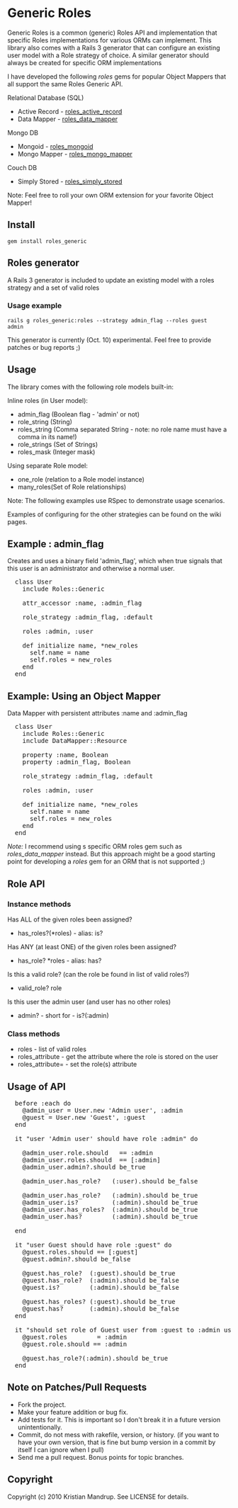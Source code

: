 # Generic Roles

Generic Roles is a common (generic) Roles API and implementation that specific Roles implementations for various ORMs can implement.
This library also comes with a Rails 3 generator that can configure an existing user model with a Role strategy of choice.
A similar generator should always be created for specific ORM implementations 

I have developed the following *roles* gems for popular Object Mappers that all support the same Roles Generic API.

Relational Database (SQL)
* Active Record   - [roles_active_record](http://github.com/kristianmandrup/roles_active_record)
* Data Mapper     - [roles_data_mapper](http://github.com/kristianmandrup/roles_data_mapper)

Mongo DB
* Mongoid         - [roles_mongoid](http://github.com/kristianmandrup/roles_mongoid)
* Mongo Mapper    - [roles_mongo_mapper](http://github.com/kristianmandrup/roles_mongo_mapper)  

Couch DB
* Simply Stored   - [roles_simply_stored](http://github.com/kristianmandrup/roles_simply_stored)

Note: Feel free to roll your own ORM extension for your favorite Object Mapper!

## Install

<code>gem install roles_generic</code>

## Roles generator

A Rails 3 generator is included to update an existing model with a roles strategy and a set of valid roles

### Usage example

<code>rails g roles_generic:roles --strategy admin_flag --roles guest admin</code>  

This generator is currently (Oct. 10) experimental. Feel free to provide patches or bug reports ;)

## Usage

The library comes with the following role models built-in:

Inline roles (in User model):
* admin_flag (Boolean flag - 'admin' or not)
* role_string (String)
* roles_string (Comma separated String - note: no role name must have a comma in its name!)
* role_strings (Set of Strings)
* roles_mask (Integer mask)

Using separate Role model:
* one_role (relation to a Role model instance)
* many_roles(Set of Role relationships)

Note: The following examples use RSpec to demonstrate usage scenarios.

Examples of configuring for the other strategies can be found on the wiki pages.

## Example : admin_flag

Creates and uses a binary field 'admin_flag', which when true signals that this user is an administrator and otherwise a normal user.

<pre>
  class User
    include Roles::Generic 

    attr_accessor :name, :admin_flag 

    role_strategy :admin_flag, :default

    roles :admin, :user

    def initialize name, *new_roles
      self.name = name
      self.roles = new_roles
    end 
  end
</pre>

## Example: Using an Object Mapper

Data Mapper with persistent attributes :name and :admin_flag

<pre>
  class User
    include Roles::Generic 
    include DataMapper::Resource

    property :name, Boolean
    property :admin_flag, Boolean

    role_strategy :admin_flag, :default

    roles :admin, :user

    def initialize name, *new_roles
      self.name = name
      self.roles = new_roles
    end 
  end
</pre>

_Note:_ I recommend using s specific ORM roles gem such as *roles_data_mapper* instead. But this approach might be a good starting point for developing a *roles* gem for an ORM that is not supported ;)

## Role API

### Instance methods

Has ALL of the given roles been assigned?
* has_roles?(*roles) - alias: is?

Has ANY (at least ONE) of the given roles been assigned?
* has_role? *roles - alias: has?

Is this a valid role? (can the role be found in list of valid roles?)
* valid_role? role

Is this user the admin user (and user has no other roles)
* admin? - short for - is?(:admin)

### Class methods

* roles - list of valid roles
* roles_attribute - get the attribute where the role is stored on the user
* roles_attribute= - set the role(s) attribute
       
## Usage of API

<pre>
  before :each do
    @admin_user = User.new 'Admin user', :admin
    @guest = User.new 'Guest', :guest
  end

  it "user 'Admin user' should have role :admin" do

    @admin_user.role.should   == :admin
    @admin_user.roles.should  == [:admin]      
    @admin_user.admin?.should be_true

    @admin_user.has_role?   (:user).should be_false

    @admin_user.has_role?   (:admin).should be_true
    @admin_user.is?         (:admin).should be_true
    @admin_user.has_roles?  (:admin).should be_true
    @admin_user.has?        (:admin).should be_true      

  end

  it "user Guest should have role :guest" do
    @guest.roles.should == [:guest]
    @guest.admin?.should be_false

    @guest.has_role?  (:guest).should be_true    
    @guest.has_role?  (:admin).should be_false
    @guest.is?        (:admin).should be_false

    @guest.has_roles? (:guest).should be_true
    @guest.has?       (:admin).should be_false
  end

  it "should set role of Guest user from :guest to :admin using roles=" do
    @guest.roles        = :admin      
    @guest.role.should == :admin           

    @guest.has_role?(:admin).should be_true      
  end
</pre>  

## Note on Patches/Pull Requests
 
* Fork the project.
* Make your feature addition or bug fix.
* Add tests for it. This is important so I don't break it in a
  future version unintentionally.
* Commit, do not mess with rakefile, version, or history.
  (if you want to have your own version, that is fine but bump version in a commit by itself I can ignore when I pull)
* Send me a pull request. Bonus points for topic branches.

## Copyright

Copyright (c) 2010 Kristian Mandrup. See LICENSE for details.
